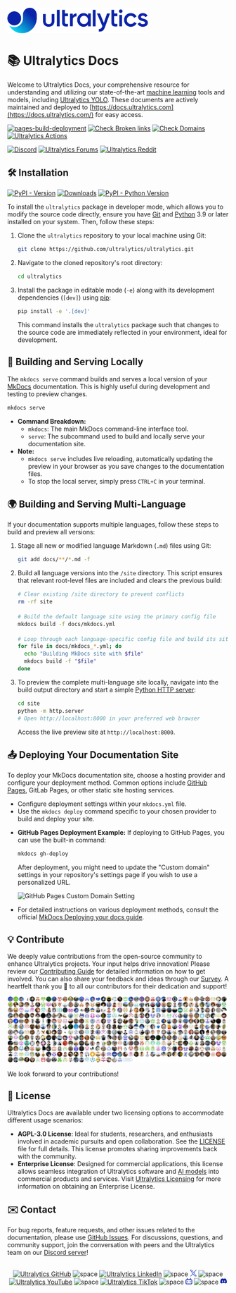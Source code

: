 <a href="https://www.ultralytics.com/" target="_blank"><img src="https://raw.githubusercontent.com/ultralytics/assets/main/logo/Ultralytics_Logotype_Original.svg" width="320" alt="Ultralytics logo"></a>

# 📚 Ultralytics Docs

Welcome to Ultralytics Docs, your comprehensive resource for understanding and utilizing our state-of-the-art [machine learning](https://www.ultralytics.com/glossary/machine-learning-ml) tools and models, including [Ultralytics YOLO](https://docs.ultralytics.com/models/yolov8/). These documents are actively maintained and deployed to [https://docs.ultralytics.com](https://docs.ultralytics.com/) for easy access.

[![pages-build-deployment](https://github.com/ultralytics/docs/actions/workflows/pages/pages-build-deployment/badge.svg)](https://github.com/ultralytics/docs/actions/workflows/pages/pages-build-deployment)
[![Check Broken links](https://github.com/ultralytics/docs/actions/workflows/links.yml/badge.svg)](https://github.com/ultralytics/docs/actions/workflows/links.yml)
[![Check Domains](https://github.com/ultralytics/docs/actions/workflows/check_domains.yml/badge.svg)](https://github.com/ultralytics/docs/actions/workflows/check_domains.yml)
[![Ultralytics Actions](https://github.com/ultralytics/docs/actions/workflows/format.yml/badge.svg)](https://github.com/ultralytics/docs/actions/workflows/format.yml)

<a href="https://discord.com/invite/ultralytics"><img alt="Discord" src="https://img.shields.io/discord/1089800235347353640?logo=discord&logoColor=white&label=Discord&color=blue"></a> <a href="https://community.ultralytics.com/"><img alt="Ultralytics Forums" src="https://img.shields.io/discourse/users?server=https%3A%2F%2Fcommunity.ultralytics.com&logo=discourse&label=Forums&color=blue"></a> <a href="https://reddit.com/r/ultralytics"><img alt="Ultralytics Reddit" src="https://img.shields.io/reddit/subreddit-subscribers/ultralytics?style=flat&logo=reddit&logoColor=white&label=Reddit&color=blue"></a>

## 🛠️ Installation

[![PyPI - Version](https://img.shields.io/pypi/v/ultralytics?logo=pypi&logoColor=white)](https://pypi.org/project/ultralytics/)
[![Downloads](https://static.pepy.tech/badge/ultralytics)](https://www.pepy.tech/projects/ultralytics)
[![PyPI - Python Version](https://img.shields.io/pypi/pyversions/ultralytics?logo=python&logoColor=gold)](https://pypi.org/project/ultralytics/)

To install the `ultralytics` package in developer mode, which allows you to modify the source code directly, ensure you have [Git](https://git-scm.com/) and [Python](https://www.python.org/) 3.9 or later installed on your system. Then, follow these steps:

1.  Clone the `ultralytics` repository to your local machine using Git:

    ```bash
    git clone https://github.com/ultralytics/ultralytics.git
    ```

2.  Navigate to the cloned repository's root directory:

    ```bash
    cd ultralytics
    ```

3.  Install the package in editable mode (`-e`) along with its development dependencies (`[dev]`) using [pip](https://pip.pypa.io/en/stable/):

    ```bash
    pip install -e '.[dev]'
    ```
    
    This command installs the `ultralytics` package such that changes to the source code are immediately reflected in your environment, ideal for development.

## 🚀 Building and Serving Locally

The `mkdocs serve` command builds and serves a local version of your [MkDocs](https://www.mkdocs.org/) documentation. This is highly useful during development and testing to preview changes.

```bash
mkdocs serve
```

- **Command Breakdown:**
  - `mkdocs`: The main MkDocs command-line interface tool.
  - `serve`: The subcommand used to build and locally serve your documentation site.
- **Note:**
  - `mkdocs serve` includes live reloading, automatically updating the preview in your browser as you save changes to the documentation files.
  - To stop the local server, simply press `CTRL+C` in your terminal.

## 🌍 Building and Serving Multi-Language

If your documentation supports multiple languages, follow these steps to build and preview all versions:

1.  Stage all new or modified language Markdown (`.md`) files using Git:

    ```bash
    git add docs/**/*.md -f
    ```

2.  Build all language versions into the `/site` directory. This script ensures that relevant root-level files are included and clears the previous build:

    ```bash
    # Clear existing /site directory to prevent conflicts
    rm -rf site

    # Build the default language site using the primary config file
    mkdocs build -f docs/mkdocs.yml

    # Loop through each language-specific config file and build its site
    for file in docs/mkdocs_*.yml; do
      echo "Building MkDocs site with $file"
      mkdocs build -f "$file"
    done
    ```

3.  To preview the complete multi-language site locally, navigate into the build output directory and start a simple [Python HTTP server](https://docs.python.org/3/library/http.server.html):
    ```bash
    cd site
    python -m http.server
    # Open http://localhost:8000 in your preferred web browser
    ```
    Access the live preview site at `http://localhost:8000`.

## 📤 Deploying Your Documentation Site

To deploy your MkDocs documentation site, choose a hosting provider and configure your deployment method. Common options include [GitHub Pages](https://pages.github.com/), GitLab Pages, or other static site hosting services.

- Configure deployment settings within your `mkdocs.yml` file.
- Use the `mkdocs deploy` command specific to your chosen provider to build and deploy your site.

* **GitHub Pages Deployment Example:**
  If deploying to GitHub Pages, you can use the built-in command:

  ```bash
  mkdocs gh-deploy
  ```

  After deployment, you might need to update the "Custom domain" settings in your repository's settings page if you wish to use a personalized URL.

  ![GitHub Pages Custom Domain Setting](https://user-images.githubusercontent.com/26833433/210150206-9e86dcd7-10af-43e4-9eb2-9518b3799eac.png)

- For detailed instructions on various deployment methods, consult the official [MkDocs Deploying your docs guide](https://www.mkdocs.org/user-guide/deploying-your-docs/).

## 💡 Contribute

We deeply value contributions from the open-source community to enhance Ultralytics projects. Your input helps drive innovation! Please review our [Contributing Guide](https://docs.ultralytics.com/help/contributing/) for detailed information on how to get involved. You can also share your feedback and ideas through our [Survey](https://www.ultralytics.com/survey?utm_source=github&utm_medium=social&utm_campaign=Survey). A heartfelt thank you 🙏 to all our contributors for their dedication and support!

![Ultralytics open-source contributors](https://raw.githubusercontent.com/ultralytics/assets/main/im/image-contributors.png)

We look forward to your contributions!

## 📜 License

Ultralytics Docs are available under two licensing options to accommodate different usage scenarios:

- **AGPL-3.0 License**: Ideal for students, researchers, and enthusiasts involved in academic pursuits and open collaboration. See the [LICENSE](https://github.com/ultralytics/docs/blob/main/LICENSE) file for full details. This license promotes sharing improvements back with the community.
- **Enterprise License**: Designed for commercial applications, this license allows seamless integration of Ultralytics software and [AI models](https://docs.ultralytics.com/models/) into commercial products and services. Visit [Ultralytics Licensing](https://www.ultralytics.com/license) for more information on obtaining an Enterprise License.

## ✉️ Contact

For bug reports, feature requests, and other issues related to the documentation, please use [GitHub Issues](https://github.com/ultralytics/docs/issues). For discussions, questions, and community support, join the conversation with peers and the Ultralytics team on our [Discord server](https://discord.com/invite/ultralytics)!

<br>
<div align="center">
  <a href="https://github.com/ultralytics"><img src="https://github.com/ultralytics/assets/raw/main/social/logo-social-github.png" width="3%" alt="Ultralytics GitHub"></a>
  <img src="https://github.com/ultralytics/assets/raw/main/social/logo-transparent.png" width="3%" alt="space">
  <a href="https://www.linkedin.com/company/ultralytics/"><img src="https://github.com/ultralytics/assets/raw/main/social/logo-social-linkedin.png" width="3%" alt="Ultralytics LinkedIn"></a>
  <img src="https://github.com/ultralytics/assets/raw/main/social/logo-transparent.png" width="3%" alt="space">
  <a href="https://twitter.com/ultralytics"><img src="https://github.com/ultralytics/assets/raw/main/social/logo-social-twitter.png" width="3%" alt="Ultralytics Twitter"></a>
  <img src="https://github.com/ultralytics/assets/raw/main/social/logo-transparent.png" width="3%" alt="space">
  <a href="https://youtube.com/ultralytics?sub_confirmation=1"><img src="https://github.com/ultralytics/assets/raw/main/social/logo-social-youtube.png" width="3%" alt="Ultralytics YouTube"></a>
  <img src="https://github.com/ultralytics/assets/raw/main/social/logo-transparent.png" width="3%" alt="space">
  <a href="https://www.tiktok.com/@ultralytics"><img src="https://github.com/ultralytics/assets/raw/main/social/logo-social-tiktok.png" width="3%" alt="Ultralytics TikTok"></a>
  <img src="https://github.com/ultralytics/assets/raw/main/social/logo-transparent.png" width="3%" alt="space">
  <a href="https://ultralytics.com/bilibili"><img src="https://github.com/ultralytics/assets/raw/main/social/logo-social-bilibili.png" width="3%" alt="Ultralytics BiliBili"></a>
  <img src="https://github.com/ultralytics/assets/raw/main/social/logo-transparent.png" width="3%" alt="space">
  <a href="https://discord.com/invite/ultralytics"><img src="https://github.com/ultralytics/assets/raw/main/social/logo-social-discord.png" width="3%" alt="Ultralytics Discord"></a>
</div>
